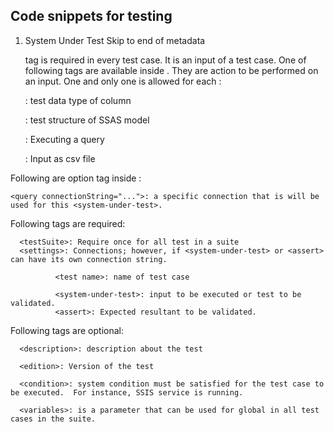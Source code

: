 ## Code snippets for testing



1. System Under Test
Skip to end of metadata

    <System-under-test> tag is required in every test case.  It is an input of a test case. One of following tags are available inside <system-under-test>.  They are action to be performed on an input.  One and only one is allowed for each <system-under-test>:

    <data-type>: test data type of column

    <structure>: test structure of SSAS model

    <execution>: Executing a query

    <members>

    <resultSet>: Input as csv file



Following are option tag inside <system-under-test>:

    <query connectionString="...">: a specific connection that is will be used for this <system-under-test>.



Following tags are required:

      <testSuite>: Require once for all test in a suite
      <settings>: Connections; however, if <system-under-test> or <assert> can have its own connection string.

              <test name>: name of test case

              <system-under-test>: input to be executed or test to be validated.
              <assert>: Expected resultant to be validated.



Following tags are optional:

      <description>: description about the test

      <edition>: Version of the test

      <condition>: system condition must be satisfied for the test case to be executed.  For instance, SSIS service is running.

      <variables>: is a parameter that can be used for global in all test cases in the suite.
